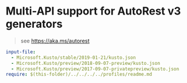 # Multi-API support for AutoRest v3 generators

> see https://aka.ms/autorest

``` yaml $(enable-multi-api)
input-file:
  - Microsoft.Kusto/stable/2019-01-21/kusto.json
  - Microsoft.Kusto/preview/2018-09-07-preview/kusto.json
  - Microsoft.Kusto/preview/2017-09-07-privatepreview/kusto.json
require: $(this-folder)/../../../../profiles/readme.md
```
